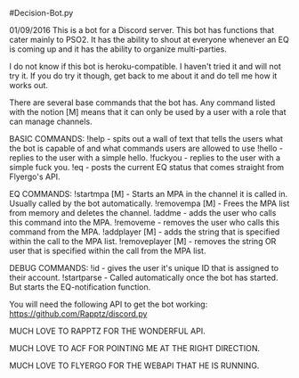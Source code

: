 #Decision-Bot.py

01/09/2016
This is a bot for a Discord server. This bot has functions that cater mainly to PSO2. It has the ability to shout at everyone whenever an EQ is coming up and it has the ability to organize multi-parties.

I do not know if this bot is heroku-compatible. I haven't tried it and will not try it. If you do try it though, get back to me about it and do tell me how it works out.

There are several base commands that the bot has. Any command listed with the notion [M] means that it can only be used by a user with a role that can manage channels. 

BASIC COMMANDS:
!help - spits out a wall of text that tells the users what the bot is capable of and what commands users are allowed to use
!hello - replies to the user with a simple hello.
!fuckyou - replies to the user with a simple fuck you.
!eq - posts the current EQ status that comes straight from Flyergo's API.

EQ COMMANDS:
!startmpa [M] - Starts an MPA in the channel it is called in. Usually called by the bot automatically.
!removempa [M] - Frees the MPA list from memory and deletes the channel.
!addme - adds the user who calls this command into the MPA.
!removeme - removes the user who calls this command from the MPA.
!addplayer [M] - adds the string that is specified within the call to the MPA list.
!removeplayer [M] - removes the string OR user that is specified within the call from the MPA list.

DEBUG COMMANDS:
!id - gives the user it's unique ID that is assigned to their account.
!startparse - Called automatically once the bot has started. But starts the EQ-notification function.


You will need the following API to get the bot working: https://github.com/Rapptz/discord.py

MUCH LOVE TO RAPPTZ FOR THE WONDERFUL API.

MUCH LOVE TO ACF FOR POINTING ME AT THE RIGHT DIRECTION.

MUCH LOVE TO FLYERGO FOR THE WEBAPI THAT HE IS RUNNING.

